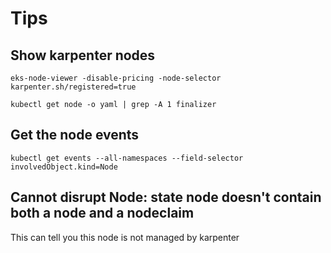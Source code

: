 # Tips

## Show karpenter nodes

```shell
eks-node-viewer -disable-pricing -node-selector karpenter.sh/registered=true
```

```shell
kubectl get node -o yaml | grep -A 1 finalizer
```

## Get the node events

```shell
kubectl get events --all-namespaces --field-selector involvedObject.kind=Node
```

## Cannot disrupt Node: state node doesn't contain both a node and a nodeclaim

This can tell you this node is not managed by karpenter
